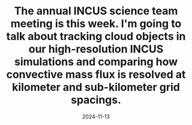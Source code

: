 ---
layout: post
title:  "The annual INCUS science team meeting is this week. I'm going to talk about tracking cloud objects in our high-resolution INCUS simulations and comparing how convective mass flux is resolved at kilometer and sub-kilometer grid spacings." 
date:   2024-11-13
categories: jekyll update
---